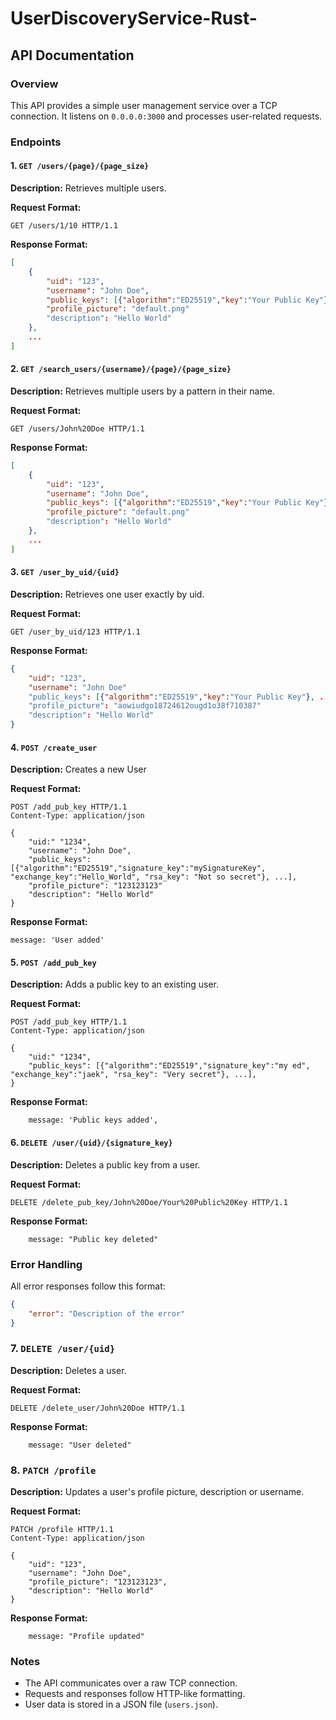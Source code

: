 # UserDiscoveryService-Rust-

## API Documentation

### Overview
This API provides a simple user management service over a TCP connection. It listens on `0.0.0.0:3000` and processes user-related requests.

### Endpoints

#### 1. `GET /users/{page}/{page_size}`
**Description:** Retrieves multiple users.

**Request Format:**
```http
GET /users/1/10 HTTP/1.1
```

**Response Format:**
```json
[
    {
        "uid": "123",
        "username": "John Doe",
        "public_keys": [{"algorithm":"ED25519","key":"Your Public Key"}, ...],
        "profile_picture": "default.png"
        "description": "Hello World"
    },
    ...
]
```


#### 2. `GET /search_users/{username}/{page}/{page_size}`
**Description:** Retrieves multiple users by a pattern in their name.

**Request Format:**
```http
GET /users/John%20Doe HTTP/1.1
```

**Response Format:**
```json
[
    {
        "uid": "123",
        "username": "John Doe",
        "public_keys": [{"algorithm":"ED25519","key":"Your Public Key"}, ...],
        "profile_picture": "default.png"
        "description": "Hello World"
    },
    ...
]
```

#### 3. `GET /user_by_uid/{uid}`
**Description:** Retrieves one user exactly by uid.

**Request Format:**
```http
GET /user_by_uid/123 HTTP/1.1
```

**Response Format:**
```json
{
    "uid": "123",
    "username": "John Doe"
    "public_keys": [{"algorithm":"ED25519","key":"Your Public Key"}, ...]
    "profile_picture": "aowiudgo18724612ougd1o38f710387"
    "description": "Hello World"
}

```

#### 4. `POST /create_user`
**Description:** Creates a new User

**Request Format:**
```http
POST /add_pub_key HTTP/1.1
Content-Type: application/json

{
    "uid:" "1234",
    "username": "John Doe",
    "public_keys": [{"algorithm":"ED25519","signature_key":"mySignatureKey", "exchange_key":"Hello_World", "rsa_key": "Not so secret"}, ...],
    "profile_picture": "123123123"
    "description": "Hello World"
}
```

**Response Format:**
```http
message: 'User added'
```

#### 5. `POST /add_pub_key`
**Description:** Adds a public key to an existing user. 

**Request Format:**
```http
POST /add_pub_key HTTP/1.1
Content-Type: application/json

{
    "uid:" "1234",
    "public_keys": [{"algorithm":"ED25519","signature_key":"my ed", "exchange_key":"jaek", "rsa_key": "Very secret"}, ...],
}
```

**Response Format:**
```http
    message: 'Public keys added',
```

#### 6. `DELETE /user/{uid}/{signature_key}`
**Description:** Deletes a public key from a user.

**Request Format:**
```http
DELETE /delete_pub_key/John%20Doe/Your%20Public%20Key HTTP/1.1
```

**Response Format:**
```http
    message: "Public key deleted"
```

### Error Handling
All error responses follow this format:
```json
{
    "error": "Description of the error"
}
```

### 7. `DELETE /user/{uid}`
**Description:** Deletes a user.

**Request Format:**
```http
DELETE /delete_user/John%20Doe HTTP/1.1
```

**Response Format:**
```http
    message: "User deleted"
```

### 8. `PATCH /profile`
**Description:** Updates a user's profile picture, description or username.

**Request Format:**
```http
PATCH /profile HTTP/1.1
Content-Type: application/json

{
    "uid": "123",
    "username": "John Doe",
    "profile_picture": "123123123",
    "description": "Hello World"
}
```

**Response Format:**
```http
    message: "Profile updated"
```

### Notes
- The API communicates over a raw TCP connection.
- Requests and responses follow HTTP-like formatting.
- User data is stored in a JSON file (`users.json`).


